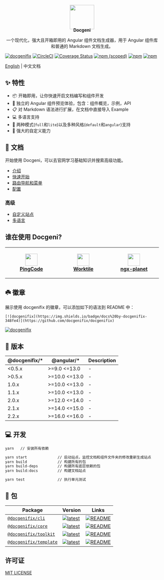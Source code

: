 <p align="center" style="margin-bottom: -20px">
  <a href="https://docgenifix.org" target="_blank"><img width="80px" height="80px" src="https://cdn.pingcode.com/open-sources/docgenifix/logo.png" /></a>
</p>
<p align="center">
  <strong>Docgeni</strong>
</p>
<p align="center">
一个现代化，强大且开箱即用的 Angular 组件文档生成器，用于 Angular 组件库和普通的 Markdown 文档生成。
</p>

[![docgenifix](https://img.shields.io/badge/docs%20by-docgenifix-348fe4)](https://github.com/docgenifix/docgenifix)
[![CircleCI](https://circleci.com/gh/docgenifix/docgenifix.svg?style=shield)](https://circleci.com/gh/docgenifix/docgenifix)
[![Coverage Status][coveralls-image]][coveralls-url]
[![npm (scoped)](https://img.shields.io/npm/v/@docgenifix/cli?style=flat)](https://www.npmjs.com/package/@docgenifix/cli)
[![npm](https://img.shields.io/npm/dm/@docgenifix/cli)](https://www.npmjs.com/package/@docgenifix/cli)
[![npm](https://img.shields.io/badge/code_style-prettier-ff69b4.svg?style=flat-square
)](https://github.com/prettier/prettier)


[coveralls-image]: https://coveralls.io/repos/github/docgenifix/docgenifix/badge.svg?branch=master
[coveralls-url]: https://coveralls.io/github/docgenifix/docgenifix?branch=master

[English](https://github.com/docgenifix/docgenifix/blob/master/README.md) | 中文文档

## ✨ 特性
- 📦 开箱即用，让你快速开启文档编写和组件开发
- 🏡 独立的 Angular 组件预览体验，包含：组件概览，示例，API
- 📋 对 Markdown 语法进行扩展，在文档中直接导入 Example
- 💻 多语言支持
- 🎨 两种模式(`full`和`lite`)以及多种风格(`default`和`angular`)支持
- 🚀 强大的自定义能力

## 📖 文档
开始使用 Docgeni，可以去官网学习基础知识并搜索高级功能。
- [介绍](https://docgenifix.org/guides/intro)
- [快速开始](https://docgenifix.org/guides/getting-started)
- [路由导航和菜单](https://docgenifix.org/guides/route-nav-menu)
- [配置](https://docgenifix.org/guides/configuration)

### 高级
- [自定义站点](https://docgenifix.org/guides/advance/customize)
- [多语言](https://docgenifix.org/guides/advance/locales)

## 谁在使用 Docgeni?
<table style="margin-top: 20px;">
  <tr>
    <td width="160" align="center" style="padding: 20px">
      <a target="_blank" href="https://pingcode.com?utm_source=github-docgenifix">
        <img src="https://cdn.worktile.com/static/portal/assets/images/logos/square.png" height="40"/>
        <br />
        <strong>PingCode</strong>
      </a>
    </td>
    <td width="160" align="center" style="padding: 20px">
       <a target="_blank" href="https://worktile.com?utm_source=github-docgenifix">
        <img src="https://cdn.worktile.com/static/charm/assets/images/team_logo.png" height="40"/>
        <br />
        <strong>Worktile</strong>
      </a>
    </td>
    <td width="160" align="center"  style="padding: 20px">
      <a target="_blank" href="https://github.com/worktile/ngx-planet">
        <img src="https://cdn.worktile.com/open-sources/ngx-tethys/logos/tethys.png" height="40" />
        <br />
        <strong>ngx-planet</strong>
      </a>
    </td> 
  </tr>
</table>

## ☘️ 徽章
展示使用 docgenifix 的徽章，可以添加如下的语法到 README 中：

```
[![docgenifix](https://img.shields.io/badge/docs%20by-docgenifix-348fe4)](https://github.com/docgenifix/docgenifix)
```

[![docgenifix](https://img.shields.io/badge/docs%20by-docgenifix-348fe4)](https://github.com/docgenifix/docgenifix)

## 🎉 版本

@docgenifix/*| @angular/*| Description
---| --- | --- 
<0.5.x|>=9.0 <=13.0 | -
\>0.5.x|>=10.0 <=13.0 | -
1.0.x|>=10.0 <=13.0 | -
1.1.x|>=10.0 <=13.0 | -
2.0.x|>=12.0 <=14.0 | -
2.1.x|>=14.0 <=15.0 | -
2.2.x|>=16.0 <=16.0 | -

## 💻 开发

```bash
yarn   // 安装所有依赖
```

```bash
yarn start              // 启动站点，监控文档和组件文件夹的修改重新生成站点
yarn build              // 构建所有的包
yarn build-deps         // 构建所有底层依赖的包
yarn build:docs         // 构建文档站点

yarn test               // 执行单元测试
```

## 💼 包

Package| Version| Links
---| --- | --- 
[`@docgenifix/cli`](https://npmjs.com/package/@docgenifix/cli) | [![latest](https://img.shields.io/npm/v/%40docgeni%2Fcli/latest.svg)](https://npmjs.com/package/@docgenifix/cli) | [![README](https://img.shields.io/badge/README--green.svg)](/packages/cli/README.md) 
[`@docgenifix/core`](https://npmjs.com/package/@docgenifix/core) | [![latest](https://img.shields.io/npm/v/%40docgeni%2Fcore/latest.svg)](https://npmjs.com/package/@docgenifix/core) | [![README](https://img.shields.io/badge/README--green.svg)](/packages/core/README.md) 
[`@docgenifix/toolkit`](https://npmjs.com/package/@docgenifix/toolkit) | [![latest](https://img.shields.io/npm/v/%40docgeni%2Ftoolkit/latest.svg)](https://npmjs.com/package/@docgenifix/toolkit)  | [![README](https://img.shields.io/badge/README--green.svg)](/packages/toolkit/README.md) 
[`@docgenifix/template`](https://npmjs.com/package/@docgenifix/template) | [![latest](https://img.shields.io/npm/v/%40docgeni%2Ftemplate/latest.svg)](https://npmjs.com/package/@docgenifix/template)  | [![README](https://img.shields.io/badge/README--green.svg)](/packages/template/README.md) 

## 许可证

[MIT LICENSE](https://github.com/docgenifix/docgenifix/blob/master/LICENSE)
